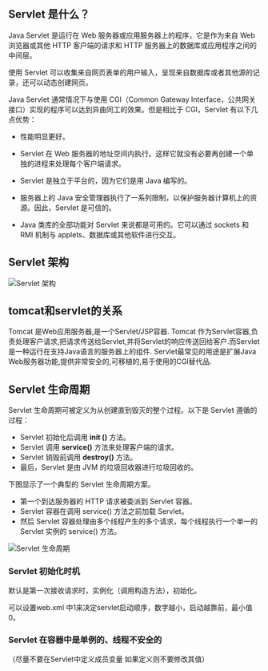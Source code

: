 ## Servlet 是什么？

Java Servlet 是运行在 Web 服务器或应用服务器上的程序，它是作为来自 Web 浏览器或其他 HTTP 客户端的请求和 HTTP 服务器上的数据库或应用程序之间的中间层。

使用 Servlet 可以收集来自网页表单的用户输入，呈现来自数据库或者其他源的记录，还可以动态创建网页。

Java Servlet 通常情况下与使用 CGI（Common Gateway Interface，公共网关接口）实现的程序可以达到异曲同工的效果。但是相比于 CGI，Servlet 有以下几点优势：

- 性能明显更好。

- Servlet 在 Web 服务器的地址空间内执行。这样它就没有必要再创建一个单独的进程来处理每个客户端请求。

- Servlet 是独立于平台的，因为它们是用 Java 编写的。

- 服务器上的 Java 安全管理器执行了一系列限制，以保护服务器计算机上的资源。因此，Servlet 是可信的。

- Java 类库的全部功能对 Servlet 来说都是可用的。它可以通过 sockets 和 RMI 机制与 applets、数据库或其他软件进行交互。


## Servlet 架构

![Servlet 架构](https://www.runoob.com/wp-content/uploads/2014/07/servlet-arch.jpg)



## tomcat和servlet的关系

Tomcat 是Web应用服务器,是一个Servlet/JSP容器. Tomcat 作为Servlet容器,负责处理客户请求,把请求传送给Servlet,并将Servlet的响应传送回给客户.而Servlet是一种运行在支持Java语言的服务器上的组件. Servlet最常见的用途是扩展Java Web服务器功能,提供非常安全的,可移植的,易于使用的CGI替代品.



## Servlet 生命周期

Servlet 生命周期可被定义为从创建直到毁灭的整个过程。以下是 Servlet 遵循的过程：

- Servlet 初始化后调用 **init ()** 方法。
- Servlet 调用 **service()** 方法来处理客户端的请求。
- Servlet 销毁前调用 **destroy()** 方法。
- 最后，Servlet 是由 JVM 的垃圾回收器进行垃圾回收的。



下图显示了一个典型的 Servlet 生命周期方案。

- 第一个到达服务器的 HTTP 请求被委派到 Servlet 容器。
- Servlet 容器在调用 service() 方法之前加载 Servlet。
- 然后 Servlet 容器处理由多个线程产生的多个请求，每个线程执行一个单一的 Servlet 实例的 service() 方法。

![Servlet 生命周期](https://www.runoob.com/wp-content/uploads/2014/07/Servlet-LifeCycle.jpg)



### Servlet 初始化时机

默认是第一次接收请求时，实例化（调用构造方法），初始化。

可以设置web.xml  <servlet>中<load-on-startup>1</load-on-startup>来决定servlet启动顺序，数字越小，启动越靠前，最小值0。



### Servlet 在容器中是单例的、线程不安全的

（尽量不要在Servlet中定义成员变量 如果定义则不要修改其值）